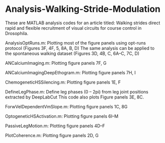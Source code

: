 # Analysis-Walking-Stride-Modulation

These are MATLAB analysis codes for an article titled: Walking strides direct rapid and flexible recruitment of visual circuits for course control in Drosophila.

AnalysisOptRuns.m: Plotting most of the figure panels using opt-runs protocol (Figures 3F, 4F, 5, 8A, B, D) The same analysis can be applied to the spontaneous walking dataset (Figures 3D, 4B, C, 6A–C, 7C, D)

ANCalciumImaging.m: Plotting figure panels 7F, G

ANCalciumImagingDeepEthogram.m: Plotting figure panels 7H, I

ChemogeneticHSSilencing.m: Plotting figure panels 1E, F

DefineLegPhase.m: Define leg phases (0 – 2pi) from leg joint positions extracted by DeepLabCut This code also plots Figure panels 3E, 8C.

ForwVelDependentVmSlope.m: Plotting figure panels 1C, 8G

OptogeneticHSActivation.m: Plotting figure panels 6I–M

PassiveLegMotion.m: Plotting figure panels 4D–F

PlotCoherence.m: Plotting figure panels 2D, G
